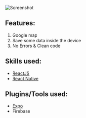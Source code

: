 ![Screenshot](https://a.top4top.io/p_20025opck1.png)

## Features:
1. Google map
2. Save some data inside the device
3. No Errors & Clean code

## Skills used:
- [ReactJS](https://github.com/facebook/react)
- [React Native](https://github.com/facebook/react-native)

## Plugins/Tools used:
- [Expo](https://github.com/expo/expo)
- Firebase
